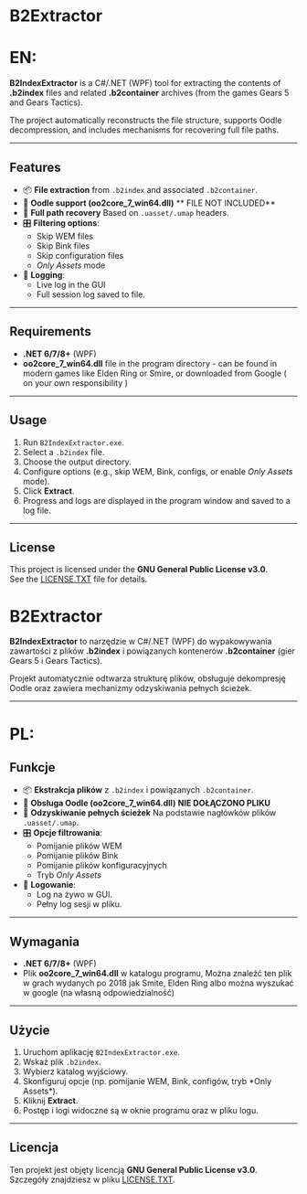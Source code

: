 # B2Extractor

# EN:


**B2IndexExtractor** is a C#/.NET (WPF) tool for extracting the contents of **.b2index** files and related **.b2container** archives (from the games Gears 5 and Gears Tactics).  

The project automatically reconstructs the file structure, supports Oodle decompression, and includes mechanisms for recovering full file paths.

---

## Features

- 📦 **File extraction** from `.b2index` and associated `.b2container`.
- 🔄 **Oodle support (oo2core_7_win64.dll)**  ** FILE NOT INCLUDED**
- 📂 **Full path recovery** Based on `.uasset/.umap` headers.
- 🎛️ **Filtering options**:
  - Skip WEM files
  - Skip Bink files
  - Skip configuration files
  - *Only Assets* mode
- 📝 **Logging**:
  - Live log in the GUI
  - Full session log saved to file.

---

## Requirements

- **.NET 6/7/8+** (WPF)
- **oo2core_7_win64.dll** file in the program directory - can be found in modern games like Elden Ring or Smire, or downloaded from Google ( on your own responsibility )

---

## Usage

1. Run `B2IndexExtractor.exe`.
2. Select a `.b2index` file.
3. Choose the output directory.
4. Configure options (e.g., skip WEM, Bink, configs, or enable *Only Assets* mode).
5. Click **Extract**.
6. Progress and logs are displayed in the program window and saved to a log file.

---

## License

This project is licensed under the **GNU General Public License v3.0**.  
See the [LICENSE.TXT](LICENSE.TXT) file for details.

# B2Extractor



**B2IndexExtractor** to narzędzie w C#/.NET (WPF) do wypakowywania zawartości z plików **.b2index** i powiązanych kontenerów **.b2container** (gier Gears 5 i Gears Tactics).  

Projekt automatycznie odtwarza strukturę plików, obsługuje dekompresję Oodle oraz zawiera mechanizmy odzyskiwania pełnych ścieżek.



---

# PL:


## Funkcje

- 📦 **Ekstrakcja plików** z `.b2index` i powiązanych `.b2container`.
- 🔄 **Obsługa Oodle (oo2core_7_win64.dll)** **NIE DOŁĄCZONO PLIKU**
- 📂 **Odzyskiwanie pełnych ścieżek** Na podstawie nagłówków plików `.uasset/.umap`.
- 🎛️ **Opcje filtrowania**:
	- Pomijanie plików WEM
	- Pomijanie plików Bink
	- Pomijanie plików konfiguracyjnych
	- Tryb *Only Assets*
- 📝 **Logowanie**:
	- Log na żywo w GUI.
	- Pełny log sesji w pliku.

---

## Wymagania

- **.NET 6/7/8+** (WPF)
- Plik **oo2core_7_win64.dll** w katalogu programu, Można znaleźć ten plik w grach wydanych po 2018 jak Smite, Elden Ring albo można wyszukać w google (na własną odpowiedzialność)

---

## Użycie

1. Uruchom aplikację `B2IndexExtractor.exe`.
2. Wskaż plik `.b2index`.
3. Wybierz katalog wyjściowy.
4. Skonfiguruj opcje (np. pomijanie WEM, Bink, configów, tryb \*Only Assets\*).
5. Kliknij **Extract**.
6. Postęp i logi widoczne są w oknie programu oraz w pliku logu.

---

## Licencja

Ten projekt jest objęty licencją **GNU General Public License v3.0**.  
Szczegóły znajdziesz w pliku [LICENSE.TXT](LICENSE.TXT).




